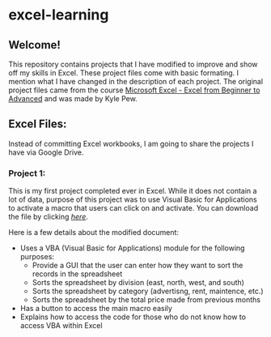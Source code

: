 # excel-learning
## Welcome!

This repository contains projects that I have modified to improve and show off my skills in Excel. These project files come with basic formating. I mention what I have changed in the description of each project. The original project files came from the course [Microsoft Excel - Excel from Beginner to Advanced](https://www.udemy.com/microsoft-excel-2013-from-beginner-to-advanced-and-beyond/") and was made by Kyle Pew.

## Excel Files:
Instead of committing Excel workbooks, I am going to share the projects I have via Google Drive.

### Project 1:
This is my first project completed ever in Excel. While it does not contain a lot of data, purpose of this project was to use Visual Basic for Applications to activate a macro that users can click on and activate. You can download the file by clicking <i>[here](https://drive.google.com/file/d/128ECOWX6KQE6dX5HNtkwAePb2U3sGp5Y/view?usp=sharing)</i>.

Here is a few details about the modified document:
* Uses a VBA (Visual Basic for Applications) module for the following purposes:
  * Provide a GUI that the user can enter how they want to sort the records in the spreadsheet
  * Sorts the spreadsheet by division (east, north, west, and south)
  * Sorts the spreadsheet by category (advertisng, rent, maintence, etc.)
  * Sorts the spreadsheet by the total price made from previous months
* Has a button to access the main macro easily
* Explains how to access the code for those who do not know how to access VBA within Excel
